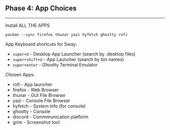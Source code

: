 ## Phase 4: App Choices

---

Install ALL THE APPS
```
pacman --sync firefox thunar yazi hyfetch ghostty rofi
```

App Keyboard shortcuts for Sway: 
- `super+d` - Desktop App Launcher (search by .desktop files)
- `super+shift+d` - App Launcher (search by bin names)
- `super+enter` - Ghostty Terminal Emulator

Chosen Apps:
- rofi - App launcher
- firefox - Web Browser
- thunar - GUI File Browser
- yazi - Console File Browser
- hyfetch - System info (for console)
- ghostty - Console
- discord - Commmunication platform
- grim - Screenshot tool
